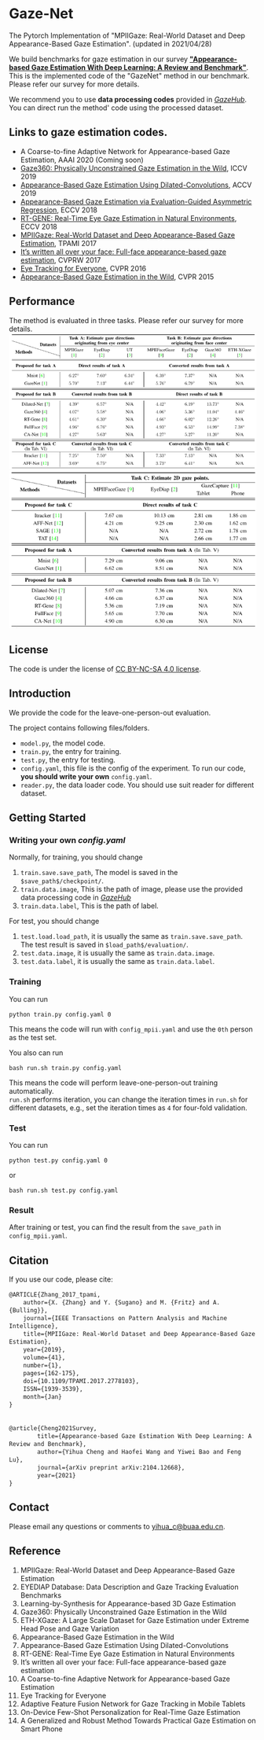 # Gaze-Net
The Pytorch Implementation of "MPIIGaze: Real-World Dataset and Deep Appearance-Based Gaze Estimation". (updated in 2021/04/28)

We build benchmarks for gaze estimation in our survey [**"Appearance-based Gaze Estimation With Deep Learning: A Review and Benchmark"**](https://arxiv.org/abs/2104.12668).
This is the implemented code of the "GazeNet" method in our benchmark. Please refer our survey for more details.

We recommend you to use **data processing codes** provided in <a href="http://phi-ai.org/GazeHub/" target="_blank">*GazeHub*</a>.
You can direct run the method' code using the processed dataset.

## Links to gaze estimation codes.

- A Coarse-to-fine Adaptive Network for Appearance-based Gaze Estimation, AAAI 2020 (Coming soon)
- [Gaze360: Physically Unconstrained Gaze Estimation in the Wild](https://github.com/yihuacheng/Gaze360), ICCV 2019
- [Appearance-Based Gaze Estimation Using Dilated-Convolutions](https://github.com/yihuacheng/Dilated-Net), ACCV 2019
- [Appearance-Based Gaze Estimation via Evaluation-Guided Asymmetric Regression](https://github.com/yihuacheng/ARE-GazeEstimation), ECCV 2018
- [RT-GENE: Real-Time Eye Gaze Estimation in Natural Environments](https://github.com/yihuacheng/RT-Gene), ECCV 2018
- [MPIIGaze: Real-World Dataset and Deep Appearance-Based Gaze Estimation](https://github.com/yihuacheng/Gaze-Net), TPAMI 2017
- [It’s written all over your face: Full-face appearance-based gaze estimation](https://github.com/yihuacheng/Full-face), CVPRW 2017
- [Eye Tracking for Everyone](https://github.com/yihuacheng/Itracker), CVPR 2016
- [Appearance-Based Gaze Estimation in the Wild](https://github.com/yihuacheng/Mnist), CVPR 2015

## Performance
The method is evaluated in three tasks. Please refer our survey for more details.
![benchmarks](benchmarkA.png)
![benchmarks](benchmarkB.png)

## License
The code is under the license of [CC BY-NC-SA 4.0 license](https://creativecommons.org/licenses/by-nc-sa/4.0/).


## Introduction
We provide the code for the leave-one-person-out evaluation.

The project contains following files/folders.
- `model.py`, the model code.
- `train.py`, the entry for training.
- `test.py`, the entry for testing.
- `config.yaml`, this file is the config of the experiment. To run our code, **you should write your own** `config.yaml`. 
- `reader.py`, the data loader code. You should use suit reader for different dataset.

## Getting Started
### Writing your own *config.yaml*

Normally, for training, you should change 
1. `train.save.save_path`, The model is saved in the `$save_path$/checkpoint/`.
2. `train.data.image`, This is the path of image, please use the provided data processing code in <a href="http://phi-ai.org/GazeHub/" target="_blank">*GazeHub*</a>
3. `train.data.label`, This is the path of label.

For test, you should change 
1. `test.load.load_path`, it is usually the same as `train.save.save_path`. The test result is saved in `$load_path$/evaluation/`.
2. `test.data.image`, it is usually the same as `train.data.image`.
3. `test.data.label`, it is usually the same as `train.data.label`.
 
### Training

You can run
```
python train.py config.yaml 0
```
This means the code will run with `config_mpii.yaml` and use the `0th` person as the test set.

You also can run
```
bash run.sh train.py config.yaml
```
This means the code will perform leave-one-person-out training automatically.   
`run.sh` performs iteration, you can change the iteration times in `run.sh` for different datasets, e.g., set the iteration times as `4` for four-fold validation.


### Test
You can run
```
python test.py config.yaml 0
```
or
```
bash run.sh test.py config.yaml
```

### Result
After training or test, you can find the result from the `save_path` in `config_mpii.yaml`. 


## Citation
If you use our code, please cite:
```
@ARTICLE{Zhang_2017_tpami,
	author={X. {Zhang} and Y. {Sugano} and M. {Fritz} and A. {Bulling}},
	journal={IEEE Transactions on Pattern Analysis and Machine Intelligence},
	title={MPIIGaze: Real-World Dataset and Deep Appearance-Based Gaze Estimation},
	year={2019},
	volume={41},
	number={1},
	pages={162-175},
	doi={10.1109/TPAMI.2017.2778103},
	ISSN={1939-3539},
	month={Jan}
}


@article{Cheng2021Survey,
        title={Appearance-based Gaze Estimation With Deep Learning: A Review and Benchmark},
        author={Yihua Cheng and Haofei Wang and Yiwei Bao and Feng Lu},
        journal={arXiv preprint arXiv:2104.12668},
        year={2021}
}
```

## Contact 
Please email any questions or comments to yihua_c@buaa.edu.cn.


## Reference

1. MPIIGaze: Real-World Dataset and Deep Appearance-Based Gaze Estimation
2. EYEDIAP Database: Data Description and Gaze Tracking  Evaluation Benchmarks
3. Learning-by-Synthesis for Appearance-based 3D Gaze Estimation
3. Gaze360: Physically Unconstrained Gaze Estimation in the Wild
5. ETH-XGaze: A Large Scale Dataset for Gaze Estimation under Extreme Head Pose and Gaze Variation
6. Appearance-Based Gaze Estimation in the Wild  
7. Appearance-Based Gaze Estimation Using Dilated-Convolutions
8. RT-GENE: Real-Time Eye Gaze Estimation in Natural Environments
9. It’s written all over your face: Full-face appearance-based gaze estimation
10. A Coarse-to-fine Adaptive Network for Appearance-based Gaze Estimation
11. Eye Tracking for Everyone
12. Adaptive Feature Fusion Network for Gaze Tracking in Mobile Tablets
13. On-Device Few-Shot Personalization for Real-Time Gaze Estimation
14. A Generalized and Robust Method Towards Practical Gaze Estimation on Smart Phone
